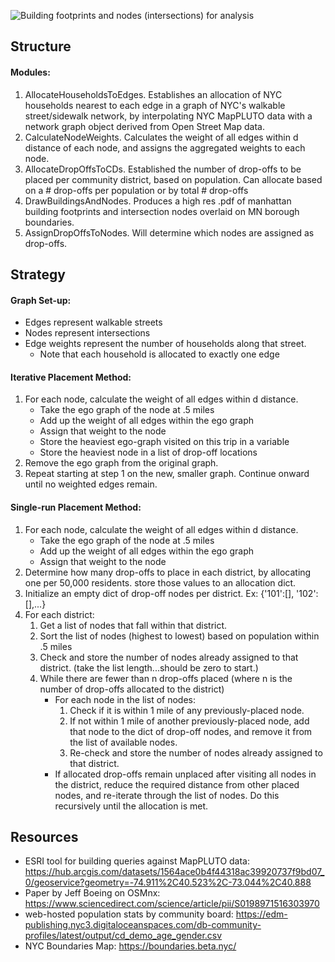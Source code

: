 ![Building footprints and nodes (intersections) for analysis](https://github.com/tal-z/NYCPopulationLocationOptimization/blob/master/static/MnBldgFootPrintsAndNodes_2021-04-18.svg)

## Structure
#### Modules:
1. AllocateHouseholdsToEdges. Establishes an allocation of NYC households nearest to each edge in a graph of NYC's walkable street/sidewalk network, by interpolating NYC MapPLUTO data with a network graph object derived from Open Street Map data.
2. CalculateNodeWeights. Calculates the weight of all edges within d distance of each node, and assigns the aggregated weights to each node.
3. AllocateDropOffsToCDs. Established the number of drop-offs to be placed per community district, based on population. Can allocate based on a # drop-offs per population or by total # drop-offs
4. DrawBuildingsAndNodes. Produces a high res .pdf of manhattan building footprints and intersection nodes overlaid on MN borough boundaries.
5. AssignDropOffsToNodes. Will determine which nodes are assigned as drop-offs.

## Strategy
#### Graph Set-up:
- Edges represent walkable streets
- Nodes represent intersections
- Edge weights represent the number of households along that street.
  - Note that each household is allocated to exactly one edge

#### Iterative Placement Method:  
1. For each node, calculate the weight of all edges within d distance.
    - Take the ego graph of the node at .5 miles 
    - Add up the weight of all edges within the ego graph
    - Assign that weight to the node
    - Store the heaviest ego-graph visited on this trip in a variable
    - Store the heaviest node in a list of drop-off locations
2. Remove the ego graph from the original graph.
3. Repeat starting at step 1 on the new, smaller graph. Continue onward until no weighted edges remain.

#### Single-run Placement Method:
1. For each node, calculate the weight of all edges within d distance.
    - Take the ego graph of the node at .5 miles 
    - Add up the weight of all edges within the ego graph
    - Assign that weight to the node
2. Determine how many drop-offs to place in each district, by allocating one per 50,000 residents. store those values to an allocation dict.
3. Initialize an empty dict of drop-off nodes per district. Ex: {'101':[], '102':[],...}
4. For each district:
    1. Get a list of nodes that fall within that district.
    2. Sort the list of nodes (highest to lowest) based on population within .5 miles
    3. Check and store the number of nodes already assigned to that district. (take the list length...should be zero to start.)
    4. While there are fewer than n drop-offs placed (where n is the number of drop-offs allocated to the district)
        - For each node in the list of nodes:
            1. Check if it is within 1 mile of any previously-placed node.
            2. If not within 1 mile of another previously-placed node, add that node to the dict of drop-off nodes, and remove it from the list of available nodes.
            3. Re-check and store the number of nodes already assigned to that district.
        - If allocated drop-offs remain unplaced after visiting all nodes in the district, reduce the required distance from other placed nodes, and re-iterate through the list of nodes. Do this recursively until the allocation is met. 
 
## Resources
- ESRI tool for building queries against MapPLUTO data: https://hub.arcgis.com/datasets/1564ace0b4f44318ac39920737f9bd07_0/geoservice?geometry=-74.911%2C40.523%2C-73.044%2C40.888
- Paper by Jeff Boeing on OSMnx: https://www.sciencedirect.com/science/article/pii/S0198971516303970
- web-hosted population stats by community board: https://edm-publishing.nyc3.digitaloceanspaces.com/db-community-profiles/latest/output/cd_demo_age_gender.csv
- NYC Boundaries Map: https://boundaries.beta.nyc/